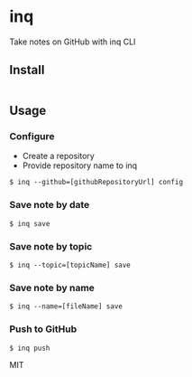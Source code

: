 # inq

Take notes on GitHub with inq CLI

## Install

```

```

## Usage

### Configure

- Create a repository
- Provide repository name to inq

```
$ inq --github=[githubRepositoryUrl] config
```

### Save note by date

```
$ inq save
```

### Save note by topic

```
$ inq --topic=[topicName] save
```

### Save note by name

```
$ inq --name=[fileName] save
```

### Push to GitHub

```
$ inq push
```

MIT